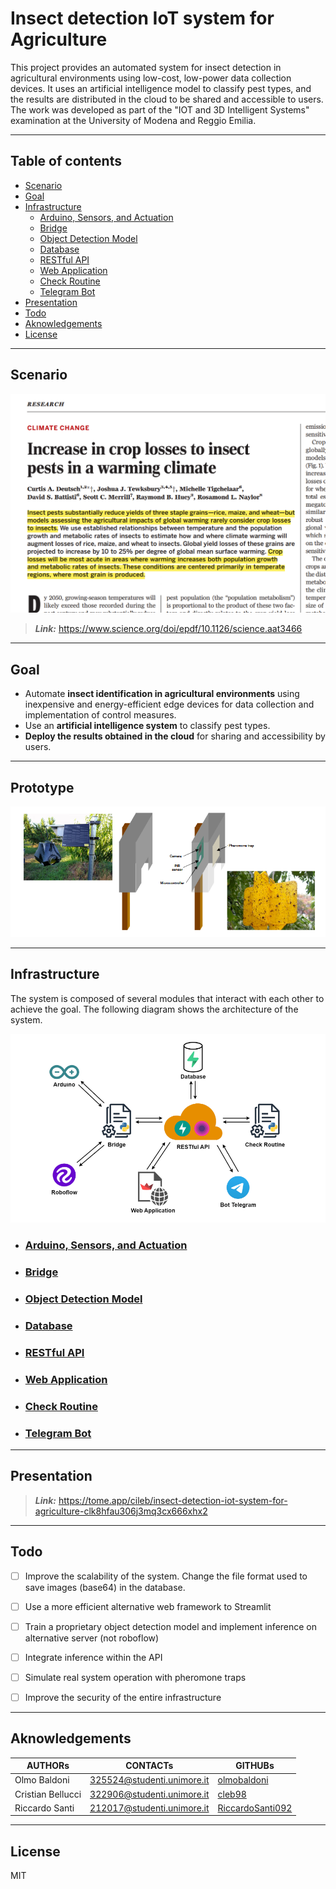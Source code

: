 # Insect detection IoT system for Agriculture

This project provides an automated system for insect detection in agricultural environments using low-cost, low-power data collection devices. It uses an artificial intelligence model to classify pest types, and the results are distributed in the cloud to be shared and accessible to users. The work was developed as part of the "IOT and 3D Intelligent Systems" examination at the University of Modena and Reggio Emilia.


---

## Table of contents

- [Scenario](#Scenario)
- [Goal](#Goal)
- [Infrastructure](#Infrastructure)
    - [Arduino, Sensors, and Actuation](./arduino/README.md)
    - [Bridge](./inference/README.md#bridge---hardware-interconnection-module--digital-twin-in-cloud)
    - [Object Detection Model](./inference/README.md#insect-detection-model)
    - [Database](./restful_api/README.md#database)
    - [RESTful API](./restful_api/README.md#api)
    - [Web Application](./web_app/README.md)
    - [Check Routine](./check_routine/README.md)
    - [Telegram Bot](./bot_telegram/README.md)
- [Presentation](#presentation)
- [Todo](#Todo)
- [Aknowledgements](#Aknowledgements)
- [License](#License)

---

## Scenario

![Scenario](./assets/scenario.png)

> **_Link:_** https://www.science.org/doi/epdf/10.1126/science.aat3466

---

## Goal

- Automate **insect identification in agricultural environments** using inexpensive and energy-efficient edge devices for data collection and implementation of control measures. 
- Use an **artificial intelligence system** to classify pest types. 
- **Deploy the results obtained in the cloud** for sharing and accessibility by users.

---

## Prototype

![Prototype](./assets/Prototype.png)

---

## Infrastructure

The system is composed of several modules that interact with each other to achieve the goal. The following diagram shows the architecture of the system.

![Architecture](./assets/infrastructure.png)


- ### [Arduino, Sensors, and Actuation](./arduino/README.md)
- ### [Bridge](./inference/README.md#bridge---hardware-interconnection-module--digital-twin-in-cloud)
- ### [Object Detection Model](./inference/README.md#insect-detection-model)
- ### [Database](./restful_api/README.md#database)
- ### [RESTful API](./restful_api/README.md#api)
- ### [Web Application](./web_app/README.md)
- ### [Check Routine](./check_routine/README.md)
- ### [Telegram Bot](./bot_telegram/README.md)


---

## Presentation

> **_Link:_** https://tome.app/cileb/insect-detection-iot-system-for-agriculture-clk8hfau306j3mq3cx666xhx2
---

## Todo

- [ ] Improve the scalability of the system. Change the file format used to save images (base64) in the database.
- [ ] Use a more efficient alternative web framework to Streamlit
- [ ] Train a proprietary object detection model and implement inference on alternative server (not roboflow)
- [ ] Integrate inference within the API
- [ ] Simulate real system operation with pheromone traps
- [ ] Improve the security of the entire infrastructure



---

## Aknowledgements

|AUTHORs|CONTACTs|GITHUBs|
|-|-|-|
|Olmo Baldoni|[325524@studenti.unimore.it](mailto:325524@studenti.unimore.it)|[olmobaldoni](https://github.com/olmobaldoni)|
|Cristian Bellucci|[322906@studenti.unimore.it](mailto:322906@studenti.unimore.it)|[cleb98](https://github.com/cleb98)|
|Riccardo Santi|[212017@studenti.unimore.it](mailto:212017@studenti.unimore.it)|[RiccardoSanti092](https://github.com/RiccardoSanti092)|

---

## License

MIT
